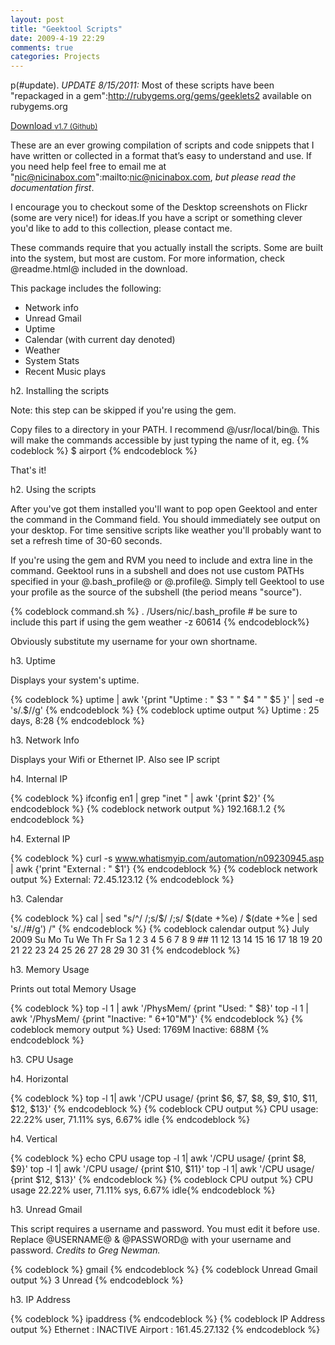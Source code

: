 ```yaml
---
layout: post
title: "Geektool Scripts"
date: 2009-4-19 22:29
comments: true
categories: Projects
---
```


p(#update). *UPDATE 8/15/2011:* Most of these scripts have been "repackaged in a gem":http://rubygems.org/gems/geeklets2 available on rubygems.org 

<nav class="try">
  <a class="download" href="https://github.com/nicinabox/Geektool-Scripts/zipball/master">Download <small>v1.7 (Github)</small></a>
</nav>

These are an ever growing compilation of scripts and code snippets that I have written or collected in a format that’s easy to understand and use. If you need help feel free to email me at "nic@nicinabox.com":mailto:nic@nicinabox.com, *but please read the documentation first*. 

I encourage you to checkout some of the Desktop screenshots on Flickr (some are very nice!) for ideas.If you have a script or something clever you'd like to add to this collection, please contact me.

These commands require that you actually install the scripts. Some are built into the system, but most are custom. For more information, check @readme.html@ included in the download. 

<!--more-->

This package includes the following: 
* Network info
* Unread Gmail
* Uptime
* Calendar (with current day denoted)
* Weather
* System Stats
* Recent Music plays

h2. Installing the scripts

Note: this step can be skipped if you're using the gem.

Copy files to a directory in your PATH. I recommend @/usr/local/bin@. This will make the commands accessible by just typing the name of it, eg.
{% codeblock %}
$ airport
{% endcodeblock %}

That's it!

h2. Using the scripts

After you've got them installed you'll want to pop open Geektool and enter the command in the Command field. You should immediately see output on your desktop. For time sensitive scripts like weather you'll probably want to set a refresh time of 30-60 seconds.

If you're using the gem and RVM you need to include and extra line in the command. Geektool runs in a subshell and does not use custom PATHs specified in your @.bash_profile@ or @.profile@. Simply tell Geektool to use your profile as the source of the subshell (the period means "source").

{% codeblock command.sh %}
. /Users/nic/.bash_profile # be sure to include this part if using the gem
weather -z 60614
{% endcodeblock%}

Obviously substitute my username for your own shortname.

h3. Uptime

Displays your system's uptime.

{% codeblock %}
uptime | awk '{print "Uptime : " $3 " " $4 " " $5 }' | sed -e 's/.$//g'
{% endcodeblock %}
{% codeblock uptime output %}
Uptime : 25 days, 8:28
{% endcodeblock %}

h3. Network Info

Displays your Wifi or Ethernet IP. Also see IP script

h4. Internal IP

{% codeblock %}
ifconfig en1 | grep "inet " | awk '{print $2}'
{% endcodeblock %}
{% codeblock network output %}
192.168.1.2
{% endcodeblock %}

h4. External IP

{% codeblock %}
curl -s www.whatismyip.com/automation/n09230945.asp | awk {'print "External : " $1'}
{% endcodeblock %}
{% codeblock network output %}
External: 72.45.123.12
{% endcodeblock %}

h3. Calendar

{% codeblock %}
cal | sed "s/^/ /;s/$/ /;s/ $(date +%e) / $(date +%e | sed 's/./#/g') /"
{% endcodeblock %}
{% codeblock calendar output %}
      July 2009 
Su Mo Tu We Th Fr Sa 
          1  2  3  4 
 5  6  7  8  9 ## 11 
12 13 14 15 16 17 18 
19 20 21 22 23 24 25 
26 27 28 29 30 31 
{% endcodeblock %}

h3. Memory Usage

Prints out total Memory Usage

{% codeblock %}
top -l 1 | awk '/PhysMem/ {print "Used: " $8}'
top -l 1 | awk '/PhysMem/ {print "Inactive:  " $6+$10"M"}'
{% endcodeblock %}
{% codeblock memory output %}
Used:  1769M
Inactive:  688M
{% endcodeblock %}

h3. CPU Usage

h4. Horizontal

{% codeblock %}
top -l 1| awk '/CPU usage/ {print $6, $7, $8, $9, $10, $11, $12, $13}'
{% endcodeblock %}
{% codeblock CPU output %}
CPU usage: 22.22% user, 71.11% sys, 6.67% idle
{% endcodeblock %}

h4. Vertical

{% codeblock %}
echo CPU usage
top -l 1| awk '/CPU usage/ {print $8, $9}'
top -l 1| awk '/CPU usage/ {print $10, $11}'
top -l 1| awk '/CPU usage/ {print $12, $13}'
{% endcodeblock %}
{% codeblock CPU output %}
CPU usage
22.22% user,
71.11% sys,
6.67% idle{% endcodeblock %}

h3. Unread Gmail

This script requires a username and password. You must edit it before use. Replace @USERNAME@ & @PASSWORD@ with your username and password. _Credits to Greg Newman._

{% codeblock %}
gmail
{% endcodeblock %}
{% codeblock Unread Gmail output %}
3 Unread
{% endcodeblock %}

h3. IP Address

{% codeblock %}
ipaddress
{% endcodeblock %}
{% codeblock IP Address output %}
Ethernet : INACTIVE
Airport : 161.45.27.132
{% endcodeblock %}
